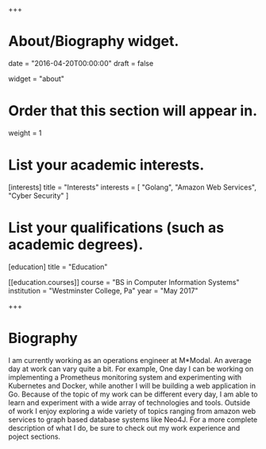 +++
# About/Biography widget.

date = "2016-04-20T00:00:00"
draft = false

widget = "about"

# Order that this section will appear in.
weight = 1

# List your academic interests.
[interests]
  title = "Interests"
  interests = [
    "Golang",
    "Amazon Web Services",
    "Cyber Security"
  ]

# List your qualifications (such as academic degrees).
[education]
  title = "Education"

[[education.courses]]
  course = "BS in Computer Information Systems"
  institution = "Westminster College, Pa"
  year = "May 2017"

+++

# Biography

I am currently working as an operations engineer at M\*Modal. An average day at work can vary quite a bit. For example, One day I can be working on implementing a Prometheus monitoring system and experimenting with Kubernetes and Docker, while another I will be building a web application in Go. Because of the topic of my work can be different every day, I am able to learn and experiment with a wide array of technologies and tools. Outside of work I enjoy exploring a wide variety of topics ranging from amazon web services to graph based database systems like Neo4J. For a more complete description of what I do, be sure to check out my work experience and poject sections.
